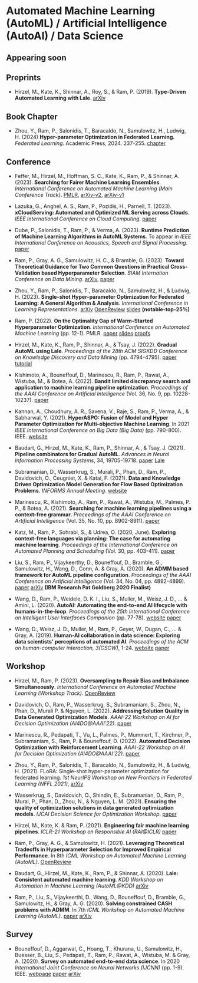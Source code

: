 # Automated Machine Learning (AutoML) / Artificial Intelligence (AutoAI) / Data Science

## Appearing soon



## Preprints

- Hirzel, M., Kate, K., Shinnar, A., Roy, S., & Ram, P. (2019). **Type-Driven Automated Learning with Lale**. [arXiv](https://arxiv.org/pdf/1906.03957.pdf)


## Book Chapter

- Zhou, Y., Ram, P., Salonidis, T., Baracaldo, N., Samulowitz, H., Ludwig, H. (2024) **Hyper-parameter Optimization in Federated Learning.** *Federated Learning*. Academic Press, 2024. 237-255. [chapter](https://www.sciencedirect.com/science/article/abs/pii/B9780443190377000223)


## Conference

- Feffer, M., Hirzel, M., Hoffman, S. C., Kate, K., Ram, P., & Shinnar, A. (2023). **Searching for Fairer Machine Learning Ensembles**. *International Conference on Automated Machine Learning (Main Conference Track)*. [PMLR](https://proceedings.mlr.press/v228/feffer23a), [arXiv-v2](https://arxiv.org/pdf/2210.05594.pdf), [arXiv-v1](https://arxiv.org/pdf/2202.00751.pdf)

- Lazuka, G., Anghel, A. S., Ram, P., Pozidis, H., Parnell, T. (2023). **xCloudServing: Automated and Optimized ML Serving across Clouds**. *IEEE International Conference on Cloud Computing*. [paper](https://ieeexplore.ieee.org/abstract/document/10254993)

- Dube, P., Salonidis, T., Ram, P., & Verma, A. (2023). **Runtime Prediction of Machine Learning Algorithms in AutoML Systems**. To appear in *IEEE International Conference on Acoustics, Speech and Signal Processing*. [paper](https://ieeexplore.ieee.org/abstract/document/10097073)

- Ram, P., Gray, A. G., Samulowitz, H. C., & Bramble, G. (2023). **Toward Theoretical Guidance for Two Common Questions in Practical Cross-Validation based Hyperparameter Selection**. *SIAM Internation Conference on Data Mining*. [arXiv](https://arxiv.org/pdf/2301.05131.pdf), [paper](https://epubs.siam.org/doi/10.1137/1.9781611977653.ch90)

- Zhou, Y., Ram, P., Salonidis, T., Baracaldo, N., Samulowitz, H., & Ludwig, H. (2023). **Single-shot Hyper-parameter Optimization for Federated Learning: A General Algorithm & Analysis**. *International Conference in Learning Representations*. [arXiv](https://arxiv.org/pdf/2202.08338.pdf) [OpenReview](https://openreview.net/forum?id=3RhuF8foyPW) [slides](./papers/2023/ZRSBSL_ICLR23.slides.pdf) **(notable-top-25%)**

- Ram, P. (2022). **On the Optimality Gap of Warm-Started Hyperparameter Optimization**. *International Conference on Automated Machine Learning* (pp. 12-1). PMLR. [paper](https://proceedings.mlr.press/v188/ram22a/ram22a.pdf) [slides](./papers/2022/R_AutoML22.slides.pdf) [proofs](./papers/2022/R_AutoML22.paper.pdf)

- Hirzel, M., Kate, K., Ram, P., Shinnar, A., & Tsay, J. (2022). **Gradual AutoML using Lale**. *Proceedings of the 28th ACM SIGKDD Conference on Knowledge Discovery and Data Mining* (pp. 4794-4795). [paper](http://hirzels.com/martin/papers/kdd22-tutorial-lale.pdf) [tutorial](https://github.com/IBM/lale/tree/master/examples/kdd22)

- Kishimoto, A., Bouneffouf, D., Marinescu, R., Ram, P., Rawat, A., Wistuba, M., & Botea, A. (2022). **Bandit limited discrepancy search and application to machine learning pipeline optimization**. *Proceedings of the AAAI Conference on Artificial Intelligence* (Vol. 36, No. 9, pp. 10228-10237). [paper](https://ojs.aaai.org/index.php/AAAI/article/view/21263)


- Kannan, A., Choudhury, A. R., Saxena, V., Raje, S., Ram, P., Verma, A., & Sabharwal, Y. (2021). **HyperASPO: Fusion of Model and Hyper Parameter Optimization for Multi-objective Machine Learning**. In 2021 *IEEE International Conference on Big Data (Big Data)* (pp. 790-800). IEEE. [website](https://ieeexplore.ieee.org/abstract/document/9671604)

- Baudart, G., Hirzel, M., Kate, K., Ram, P., Shinnar, A., & Tsay, J. (2021). **Pipeline combinators for Gradual AutoML**. *Advances in Neural Information Processing Systems*, 34, 19705-19718. [paper](https://proceedings.neurips.cc/paper/2021/hash/a3b36cb25e2e0b93b5f334ffb4e4064e-Abstract.html) [Lale](https://github.com/IBM/lale)

- Subramanian, D., Wasserkrug, S., Murali, P., Phan, D., Ram, P., Davidovich, O., Ceugniet, X. & Katai, F. (2021). **Data and Knowledge Driven Optimization Model Generation for Flow Based Optimization Problems**. *INFORMS Annual Meeting*. [website](https://research.ibm.com/publications/data-and-knowledge-driven-optimization-model-generation-for-flow-based-optimization-problems)

- Marinescu, R., Kishimoto, A., Ram, P., Rawat, A., Wistuba, M., Palmes, P. P., & Botea, A. (2021). **Searching for machine learning pipelines using a context-free grammar**. *Proceedings of the AAAI Conference on Artificial Intelligence* (Vol. 35, No. 10, pp. 8902-8911). [paper](https://ojs.aaai.org/index.php/AAAI/article/view/17077)

- Katz, M., Ram, P., Sohrabi, S., & Udrea, O. (2020, June). **Exploring context-free languages via planning: The case for automating machine learning**. *Proceedings of the International Conference on Automated Planning and Scheduling* (Vol. 30, pp. 403-411). [paper](https://ojs.aaai.org/index.php/ICAPS/article/view/6686)

- Liu, S., Ram, P., Vijaykeerthy, D., Bouneffouf, D., Bramble, G., Samulowitz, H., Wang, D., Conn, A. & Gray, A. (2020). **An ADMM based framework for AutoML pipeline configuration**. *Proceedings of the AAAI Conference on Artificial Intelligence* (Vol. 34, No. 04, pp. 4892-4899). [paper](https://ojs.aaai.org/index.php/AAAI/article/view/5926) [arXiv](https://arxiv.org/pdf/1905.00424.pdf) **(IBM Research Pat Goldberg 2020 Finalist)**

- Wang, D., Ram, P., Weidele, D. K. I., Liu, S., Muller, M., Weisz, J. D., ... & Amini, L. (2020). **AutoAI: Automating the end-to-end AI lifecycle with humans-in-the-loop**. *Proceedings of the 25th International Conference on Intelligent User Interfaces Companion* (pp. 77-78). [website](https://dl.acm.org/doi/abs/10.1145/3379336.3381474) [paper](https://www.researchgate.net/profile/Dakuo-Wang/publication/339914192_AutoAI_Automating_the_End-to-End_AI_Lifecycle_with_Humans-in-the-Loop/links/606ad1eb458515614d364c65/AutoAI-Automating-the-End-to-End-AI-Lifecycle-with-Humans-in-the-Loop.pdf)

- Wang, D., Weisz, J. D., Muller, M., Ram, P., Geyer, W., Dugan, C., ... & Gray, A. (2019). **Human-AI collaboration in data science: Exploring data scientists' perceptions of automated AI**. *Proceedings of the ACM on human-computer interaction, 3(CSCW)*, 1-24. [website](https://dl.acm.org/doi/abs/10.1145/3359313) [paper](https://arxiv.org/pdf/1909.02309.pdf)


## Workshop

- Hirzel, M., Ram, P. (2023). **Oversampling to Repair Bias and Imbalance Simultaneously**. *International Conference on Automated Machine Learning (Workshop Track)*. [OpenReview](https://openreview.net/forum?id=CF7FzuUkUck)

- Davidovich, O., Ram, P., Wasserkrug, S., Subramaniam, S., Zhou, N., Phan, D., Murali P. & Nguyen, L. (2022). **Addressing Solution Quality in Data Generated Optimization Models**. *AAAI-22 Workshop on AI for Decision Optimization (AI4DO@AAAI'22)*. [paper](https://research.ibm.com/haifa/Workshops/AAAI-22-AI4DO/PDF/Addressing%20Solution%20Quality%20in%20Data%20Generated%20Optimization%20Models.pdf)

- Marinescu, R., Pedapati, T., Vu, L., Palmes, P., Mummert, T., Kirchner, P., Subramaniam, S., Ram, P. & Bouneffouf, D. (2022). **Automated Decision Optimization with Reinforcement Learning**.  *AAAI-22 Workshop on AI for Decision Optimization (AI4DO@AAAI'22)*. [paper](https://research.ibm.com/haifa/Workshops/AAAI-22-AI4DO/PDF/Automated%20Decision%20Optimization%20with%20Reinforcement%20Learning.pdf)

- Zhou, Y., Ram, P., Salonidis, T., Baracaldo, N., Samulowitz, H., & Ludwig, H. (2021). FLoRA: Single-shot hyper-parameter optimization for federated learning. *1st NeurIPS Workshop on New Frontiers in Federated Learning (NFFL 2021)*, [arXiv](https://arxiv.org/pdf/2112.08524.pdf)

- Wasserkrug, S., Davidovich, O., Shindin, E., Subramanian, D., Ram, P., Mural, P., Phan, D., Zhou, N., & Nguyen, L. M. (2021). **Ensuring the quality of optimization solutions in data generated optimization models**. *IJCAI Decision Science for Optimization Workshop*. [paper](https://lamnguyen-mltd.github.io/files/DSO-IJCAI-2021.pdf)

- Hirzel, M., Kate, K. & Ram, P. (2021). **Engineering fair machine learning pipelines**. *ICLR-21 Workshop on Responsible AI (RAI@ICLR)* [paper](http://hirzels.com/martin/papers/rai21-fairness.pdf)

- Ram, P., Gray, A. G., & Samulowitz, H. (2021). **Leveraging Theoretical Tradeoffs in Hyperparameter Selection for Improved Empirical Performance**. In 8th *ICML Workshop on Automated Machine Learning (AutoML)*. [OpenReview](https://openreview.net/forum?id=X9TZZpnALW)

- Baudart, G., Hirzel, M., Kate, K., Ram, P., & Shinnar, A. (2020). **Lale: Consistent automated machine learning**. *KDD Workshop on Automation in Machine Learning (AutoML@KDD)* [arXiv](https://arxiv.org/pdf/2007.01977.pdf)

- Ram, P., Liu, S., Vijaykeerthi, D., Wang, D., Bouneffouf, D., Bramble, G., Samulowitz, H., & Gray, A. G. (2020). **Solving constrained CASH problems with ADMM**. In 7th *ICML Workshop on Automated Machine Learning (AutoML)*. [paper](https://www.automl.org/wp-content/uploads/2020/07/AutoML_2020_paper_28.pdf) [arXiv](https://arxiv.org/pdf/2006.09635.pdf)

## Survey

- Bouneffouf, D., Aggarwal, C., Hoang, T., Khurana, U., Samulowitz, H., Buesser, B., Liu, S., Pedapati, T., Ram, P., Rawat, A., Wistuba, M. & Gray, A. (2020). **Survey on automated end-to-end data science**. In 2020 *International Joint Conference on Neural Networks (IJCNN)* (pp. 1-9). IEEE. [webpage](https://ieeexplore.ieee.org/abstract/document/9207453) [paper](https://www.researchgate.net/profile/Djallel-Bouneffouf/publication/343263430_Survey_on_Automated_End-to-End_Data_Science/links/5fa184b4458515b7cfb5f180/Survey-on-Automated-End-to-End-Data-Science.pdf) [arXiv](https://arxiv.org/pdf/1910.14436.pdf)
